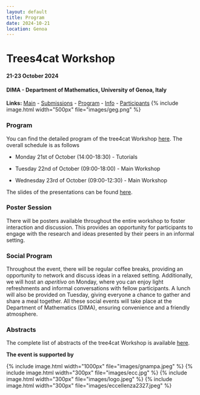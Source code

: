 ```yaml
---
layout: default
title: Program
date: 2024-10-21
location: Genoa
---
```


# Trees4cat Workshop

#### 21-23 October 2024
#### DIMA - Department of Mathematics, University of Genoa, Italy


**Links:** [Main](https://stagedtrees.github.io/events/trees4cat.html) - [Submissions](https://stagedtrees.github.io/events/w2.Submissions.html) - [Program](https://stagedtrees.github.io/events/w3.Program.html) - [Info](https://stagedtrees.github.io/events/w4.Info.html) - [Participants](https://stagedtrees.github.io/events/w5.Participants.html)
{% include image.html width="500px" file="images/geg.png" %}

### Program

You can find the detailed program of the tree4cat Workshop [here](program.pdf). The overall schedule is as follows

 - Monday 21st of October (14:00-18:30) - Tutorials

 - Tuesday 22nd of October (09:00-18:00) - Main Workshop
 
 - Wednesday 23rd of October (09:00-12:30) - Main Workshop
 
The slides of the presentations can be found [here](https://drive.google.com/drive/folders/1MBf5-HucFZUdKruk-Aa0O3sELPD6smLm?usp=share_link). 
 
### Poster Session

There will be posters available throughout the entire workshop to foster interaction and discussion. This provides an opportunity for participants to engage with the research and ideas presented by their peers in an informal setting.

### Social Program

Throughout the event, there will be regular coffee breaks, providing an opportunity to network and discuss ideas in a relaxed setting. Additionally, we will host an *aperitivo* on Monday, where you can enjoy light refreshments and informal conversations with fellow participants. A lunch will also be provided on Tuesday, giving everyone a chance to gather and share a meal together. All these social events will take place at the Department of Mathematics (DIMA), ensuring convenience and a friendly atmosphere. 

### Abstracts

The complete list of abstracts of the tree4cat Workshop is available [here](abstracts.pdf).

**The event is supported by**


{% include image.html width="1000px" file="images/gnampa.jpeg" %}
{% include image.html width="300px" file="images/ecc.jpg" %}
{% include image.html width="300px" file="images/logo.jpeg" %}
{% include image.html width="300px" file="images/eccellenza2327.jpeg" %}



